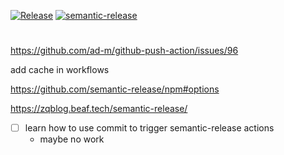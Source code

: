 [![Release](https://github.com/oeyoews/semantictest/actions/workflows/release.yml/badge.svg)](https://github.com/oeyoews/semantictest/actions/workflows/release.yml)
[![semantic-release](https://img.shields.io/badge/%20%20%F0%9F%93%A6%F0%9F%9A%80-semantic--release-e10079.svg)](https://github.com/semantic-release/semantic-release)

#
https://github.com/ad-m/github-push-action/issues/96

add cache in workflows


https://github.com/semantic-release/npm#options

https://zqblog.beaf.tech/semantic-release/

* [ ] learn how to use commit to trigger semantic-release actions
  * maybe no work

